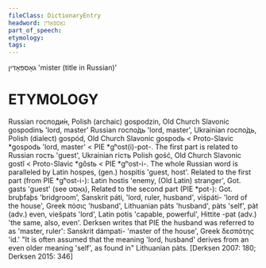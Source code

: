 ```yaml
---
fileClass: DictionaryEntry
headword: גאָספּאָדין
part_of_speech: 
etymology: 
tags: 
---
```

גאָספּאָדין
'mister (title in Russian)'

ETYMOLOGY
===========
Russian господи́н, Polish (archaic) gospodzin, Old Church Slavonic gospodinъ 'lord, master'
Russian госпо́дь 'lord, master', Ukrainian госпо́дь, Polish (dialect) gospód, Old Church Slavonic gospodь < Proto-Slavic *gospodь 'lord, master' < PIE *gʰost(i)-pot-.
The first part is related to Russian гость 'guest', Ukrainian гість Polish gość, Old Church Slavonic gostĭ < Proto-Slavic *gȏstь < PIE *gʰost-i-. 
The whole Russian word is paralleled by Latin hospes, (gen.) hospitis 'guest, host'.
Related to the first part (from PIE *gʰost-i-): Latin hostis 'enemy, (Old Latin) stranger', Got. gasts 'guest' (see גאַסט), 
Related to the second part (PIE *pot-): Got. bruþfaþs 'bridgroom', Sanskrit páti, 'lord, ruler, husband', viśpáti- 'lord of the house', Greek πόσις 'husband', Lithuanian pàts 'husband', pàts 'self', pàt (adv.) even, viešpats 'lord', Latin potis 'capable, powerful', Hittite -pat (adv.) 'the same, also, even'.
Derksen writes that PIE the husband was referred to as 'master, ruler': Sanskrit dámpati- 'master of the house', Greek δεσπότης 'id.' "It is often assumed that the meaning 'lord, husband' derives from an even older meaning 'self', as found in" Lithuanian pàts. 
[Derksen 2007: 180; Derksen 2015: 346]
